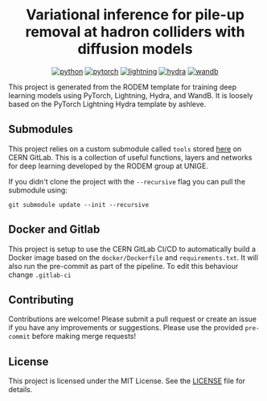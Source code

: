 <div align="center">

# Variational inference for pile-up removal at hadron colliders with diffusion models

[![python](https://img.shields.io/badge/-Python_3.11-3776AB?logo=python&logoColor=white)](https://www.python.org/)
[![pytorch](https://img.shields.io/badge/-PyTorch_2.2-EE4C2C?logo=pytorch&logoColor=white)](https://pytorch.org/)
[![lightning](https://img.shields.io/badge/-Lightning_2.1-792EE5?logo=lightning&logoColor=white)](https://lightning.ai/)
[![hydra](https://img.shields.io/badge/-Hydra_1.3-89b8cd&logoColor=white)](https://hydra.cc/)
[![wandb](https://img.shields.io/badge/-WandB_0.16-orange?logo=weightsandbiases&logoColor=white)](https://wandb.ai)
</div>

This project is generated from the RODEM template for training deep learning models using PyTorch, Lightning, Hydra, and WandB. It is loosely based on the PyTorch Lightning Hydra template by ashleve.

## Submodules

This project relies on a custom submodule called `tools` stored [here](https://gitlab.cern.ch/malgren/tools) on CERN GitLab.
This is a collection of useful functions, layers and networks for deep learning developed by the RODEM group at UNIGE.

If you didn't clone the project with the `--recursive` flag you can pull the submodule using:

```
git submodule update --init --recursive
```

## Docker and Gitlab

This project is setup to use the CERN GitLab CI/CD to automatically build a Docker image based on the `docker/Dockerfile` and `requirements.txt`.
It will also run the pre-commit as part of the pipeline.
To edit this behaviour change `.gitlab-ci`

## Contributing

Contributions are welcome! Please submit a pull request or create an issue if you have any improvements or suggestions.
Please use the provided `pre-commit` before making merge requests!

## License

This project is licensed under the MIT License. See the [LICENSE](https://gitlab.cern.ch/rodem/projects/projecttemplate/blob/main/LICENSE) file for details.